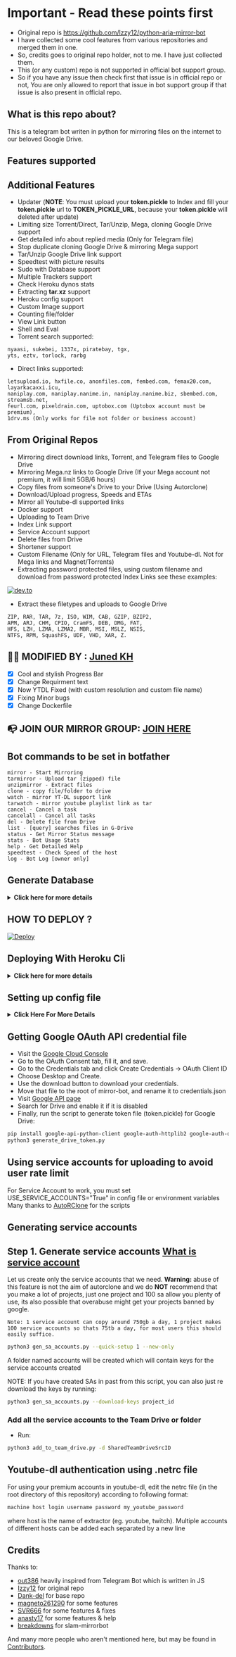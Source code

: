 # Important - Read these points first

- Original repo is <https://github.com/lzzy12/python-aria-mirror-bot>
- I have collected some cool features from various repositories and merged them in one.
- So, credits goes to original repo holder, not to me. I have just collected them.
- This (or any custom) repo is not supported in official bot support group.
- So if you have any issue then check first that issue is in official repo or not, You are only allowed to report that issue in bot support group if that issue is also present in official repo.

## **What is this repo about?**

This is a telegram bot writen in python for mirroring files on the internet to our beloved Google Drive.

## **Features supported**

## Additional Features

- Updater (**NOTE**: You must upload your **token.pickle** to Index and fill your **token.pickle** url to **TOKEN_PICKLE_URL**, because your **token.pickle** will deleted after update)
- Limiting size Torrent/Direct, Tar/Unzip, Mega, cloning Google Drive support
- Get detailed info about replied media (Only for Telegram file)
- Stop duplicate cloning Google Drive & mirroring Mega support
- Tar/Unzip Google Drive link support
- Speedtest with picture results
- Sudo with Database support
- Multiple Trackers support
- Check Heroku dynos stats
- Extracting **tar.xz** support
- Heroku config support
- Custom Image support
- Counting file/folder
- View Link button
- Shell and Eval
- Torrent search supported:

```comment
nyaasi, sukebei, 1337x, piratebay, tgx,
yts, eztv, torlock, rarbg
```

- Direct links supported:

```comment
letsupload.io, hxfile.co, anonfiles.com, fembed.com, femax20.com, layarkacaxxi.icu,
naniplay.com, naniplay.nanime.in, naniplay.nanime.biz, sbembed.com, streamsb.net,
feurl.com, pixeldrain.com, uptobox.com (Uptobox account must be premium),
1drv.ms (Only works for file not folder or business account)
```

## From Original Repos

- Mirroring direct download links, Torrent, and Telegram files to Google Drive
- Mirroring Mega.nz links to Google Drive (If your Mega account not premium, it will limit 5GB/6 hours)
- Copy files from someone's Drive to your Drive (Using Autorclone)
- Download/Upload progress, Speeds and ETAs
- Mirror all Youtube-dl supported links
- Docker support
- Uploading to Team Drive
- Index Link support
- Service Account support
- Delete files from Drive
- Shortener support
- Custom Filename (Only for URL, Telegram files and Youtube-dl. Not for Mega links and Magnet/Torrents)
- Extracting password protected files, using custom filename and download from password protected Index Links see these examples:

[![dev.to](https://img.shields.io/badge/see%20on%20telegraph-grey?style=for-the-badge)](https://telegra.ph/Magneto-Python-Aria---Custom-Filename-Examples-01-20)

- Extract these filetypes and uploads to Google Drive

```comment
ZIP, RAR, TAR, 7z, ISO, WIM, CAB, GZIP, BZIP2,
APM, ARJ, CHM, CPIO, CramFS, DEB, DMG, FAT,
HFS, LZH, LZMA, LZMA2, MBR, MSI, MSLZ, NSIS,
NTFS, RPM, SquashFS, UDF, VHD, XAR, Z.
```

## 👩‍🚒 **MODIFIED BY** : [**Juned KH**](https://t.me/kjuned007)

- [x] Cool and stylish Progress Bar
- [x] Change Requirment text
- [x] Now YTDL Fixed (with custom resolution and custom file name)
- [x] Fixing Minor bugs
- [x] Change Dockerfile

## 📭 **JOIN OUR MIRROR GROUP:** [JOIN HERE](https://t.me/torrent_to_drive)

## Bot commands to be set in botfather

```comment
mirror - Start Mirroring
tarmirror - Upload tar (zipped) file
unzipmirror - Extract files
clone - copy file/folder to drive
watch - mirror YT-DL support link
tarwatch - mirror youtube playlist link as tar
cancel - Cancel a task
cancelall - Cancel all tasks
del - Delete file from Drive
list - [query] searches files in G-Drive
status - Get Mirror Status message
stats - Bot Usage Stats
help - Get Detailed Help
speedtest - Check Speed of the host
log - Bot Log [owner only]
```

## **Generate Database**

<details>
    <summary>
        <b>Click here for more details</b></summary>

### **1. Using ElephantSQL**

- Go to <https://elephantsql.com/> and create account (skip this if you already have ElephantSQL account)
- Hit **Create New Instance**
- Follow the further instructions in the screen
- Hit **Select Region**
- Hit **Review**
- Hit **Create instance**
- Select your database name
- Copy your database url, and fill to **DATABASE_URL** in config

### **2. Using Heroku PostgreSQL**

[![dev.to](https://img.shields.io/badge/see%20on%20dev.to-black?style=for-the-badge&logo=dev-dot-to)](https://dev.to/prisma/how-to-setup-a-free-postgresql-database-on-heroku-1dc1)

**NOTE**: If you are deploying on Heroku using Heroku button, no need to generate database manually, because it will automatic generate database when first deploying

</details>

## **HOW TO DEPLOY** ?

[![Deploy](https://www.herokucdn.com/deploy/button.svg)](https://dashboard.heroku.com/new?template=https://github.com/Demisexx/Torrent-Mirror/tree/master)

## **Deploying With Heroku Cli**

<details>
<summary><b>Click here for more details</b></summary>

- Run the script to generate token file(token.pickle) for Google Drive:

```bash
python3 generate_drive_token.py
```

- Install [Heroku cli](https://devcenter.heroku.com/articles/heroku-cli)
- Login into your heroku account with command:

```bash
heroku login
```

- Create a new heroku app:

```bash
heroku create appname
```

- Select This App in your Heroku-cli:

```bash
heroku git:remote -a appname
```

- Change Dyno Stack to a Docker Container:

```bash
heroku stack:set container
```

- Add Heroku Postgres (only if you are deploying it for the 1st time)

```bash
heroku addons:create heroku-postgresql
```

- Add Private Credentials and Config Stuff:

```bash
git add -f credentials.json token.pickle config.env heroku.yml
```

- Commit new changes:

```bash
git commit -m "Added Creds."
```

- Push Code to Heroku:

```bash
git push heroku master --force
```

- Restart Worker by these commands:

```bash
heroku ps:scale worker=0
```

```bash
heroku ps:scale worker=1
```

</details>

## **Setting up config file**

<details>
    <summary><b>Click Here For More Details</b></summary>

```bash
cp config_sample.env config.env
```

- Remove the first line saying:

```comment
_____REMOVE_THIS_LINE_____=True
```

Fill up rest of the fields. Meaning of each fields are discussed below:

### **Required Field**

- **BOT_TOKEN**: The Telegram bot token that you get from [@BotFather](https://t.me/BotFather)
- **TELEGRAM_API**: This is to authenticate to your Telegram account for downloading Telegram files. You can get this from <https://my.telegram.org> DO NOT put this in quotes.
- **TELEGRAM_HASH**: This is to authenticate to your Telegram account for downloading Telegram files. You can get this from <https://my.telegram.org>
- **OWNER_ID**: The Telegram user ID (not username) of the Owner of the bot
- **DATABASE_URL**: Your Database URL. See [Generate Database](https://github.com/junedkh/Torrent-Mirror/tree/master#generate-database) to generate database. (**NOTE**: If you deploying on Heroku using Heroku button, no need to generate database manually, because it will automatic generate database when first deploying)
- **GDRIVE_FOLDER_ID**: This is the folder ID of the Google Drive Folder to which you want to upload all the mirrors.
- **DOWNLOAD_DIR**: The path to the local folder where the downloads should be downloaded to
- **DOWNLOAD_STATUS_UPDATE_INTERVAL**: A short interval of time in seconds after which the Mirror progress message is updated. (I recommend to keep it `5` seconds at least)
- **AUTO_DELETE_MESSAGE_DURATION**: Interval of time (in seconds), after which the bot deletes it's message (and command message) which is expected to be viewed instantly. (**Note**: Set to `-1` to never automatically delete messages)
- **UPSTREAM_REPO**: Link for Bot Upstream Repo, if you want default update, fill `https://github.com/junedkh/Torrent-Mirror` .
- **UPSTREAM_BRANCH**: Branch name for Bot Upstream Repo, fill `master`.

### Optional Field

- **ACCOUNTS_ZIP_URL**: Only if you want to load your Service Account externally from an Index Link. Archive your Service Account json files to a zip file directly (don't archive the accounts folder. Select all the jsons inside and zip them only instead. Name the zip file with whatever you want, it doesn't matter). Fill this with the direct link of that file.
- **TOKEN_PICKLE_URL**: Only if you want to load your **token.pickle** externally from an Index Link. Fill this with the direct link of that file.
- **AUTHORIZED_CHATS**: Fill user_id and chat_id of you want to authorize.
- **IS_TEAM_DRIVE**: Set to `True` if `GDRIVE_FOLDER_ID` is from a Team Drive else `False` or Leave it empty.
- **USE_SERVICE_ACCOUNTS**: (Leave empty if unsure) Whether to use Service Accounts or not. For this to work see [Using Service Accounts](https://github.com/junedkh/Torrent-Mirror/tree/master#step-1-generate-service-accounts-what-is-service-account) section below.
- **INDEX_URL**: Refer to <https://gitlab.com/ParveenBhadooOfficial/Google-Drive-Index> The URL should not have any trailing '/'
- **MEGA_API_KEY**: Mega.nz api key to mirror mega.nz links. Get it from [Mega SDK Page](https://mega.nz/sdk)
- **MEGA_EMAIL_ID**: Your email id you used to sign up on mega.nz for using premium accounts (Leave th)
- **MEGA_PASSWORD**: Your password for your mega.nz account
- **BLOCK_MEGA_FOLDER**: If you want to remove mega.nz folder support, set it to `True`.
- **BLOCK_MEGA_LINKS**: If you want to remove mega.nz mirror support, set it to `True`.
- **STOP_DUPLICATE_MIRROR**: (Leave empty if unsure) if this field is set to `True`, bot will check file in Drive, if it is present in Drive, downloading will be stopped. (**Note**: File will be checked using filename, not using filehash, so this feature is not perfect yet)
- **STOP_DUPLICATE_MEGA**: (Leave empty if unsure) if this field is set to `True`, bot will check file in Drive, if it is present in Drive, downloading Mega will be stopped.
- **STOP_DUPLICATE_CLONE**: (Leave empty if unsure) if this field is set to `True`, bot will check file in Drive, if it is present in Drive, cloning will be stopped.
- **CLONE_LIMIT**: To limit cloning Google Drive (leave space between number and unit, Available units is (gb or GB, tb or TB).
- **MEGA_LIMIT**: To limit downloading Mega (leave space between number and unit, Available units is (gb or GB, tb or TB).
- **TORRENT_DIRECT_LIMIT**: To limit the Torrent/Direct mirror size, Leave space between number and unit. Available units is (gb or GB, tb or TB).
- **TAR_UNZIP_LIMIT**: To limit mirroring as Tar or unzipmirror. Available units is (gb or GB, tb or TB).
- **IMAGE_URL**: Show Image/Logo in /start message. Fill value of image your link image, use telegra.ph or any direct link image.
- **VIEW_LINK**: View Link button to open file Index Link in browser instead of direct download link, you can figure out if it's compatible with your Index code or not, open any video from you Index and check if the END of link from browser link bar is `?a=view`, if yes make it `True` it will work (Compatible with [Bhadoo Index](https://gitlab.com/ParveenBhadooOfficial/Google-Drive-Index) Code)
- **UPTOBOX_TOKEN**: Uptobox token to mirror uptobox links. Get it from [Uptobox Premium Account](https://uptobox.com/my_account).
- **HEROKU_API_KEY**: (Only if you deploying on Heroku) Your Heroku API key, get it from <https://dashboard.heroku.com/account>.
- **HEROKU_APP_NAME**: (Only if you deploying on Heroku) Your Heroku app name.
- **IGNORE_PENDING_REQUESTS**: (Optional field) If you want the bot to ignore pending requests after it restarts, set this to `True`.
- **SHORTENER_API**: Fill your Shortener api key if you are using Shortener.
- **SHORTENER**: if you want to use Shortener in Gdrive and index link, fill Shortener url here. Examples:

```comment
exe.io, gplinks.in, shrinkme.io, urlshortx.com, shortzon.com, linkvertise.com, shorte.st
```

Above are the supported url Shorteners. Except these only some url Shorteners are supported.

**Note**: You can limit maximum concurrent downloads by changing the value of **MAX_CONCURRENT_DOWNLOADS** in aria.sh. By default, it's set to `7`.

### Add more buttons (Optional Field)

Three buttons are already added of Drive Link, Index Link, and View Link, you can add extra buttons, these are optional, if you don't know what are below entries, simply leave them, don't fill anything in them.

- **BUTTON_FOUR_NAME**:
- **BUTTON_FOUR_URL**:
- **BUTTON_FIVE_NAME**:
- **BUTTON_FIVE_URL**:
- **BUTTON_SIX_NAME**:
- **BUTTON_SIX_URL**:

</details>

## Getting Google OAuth API credential file

- Visit the [Google Cloud Console](https://console.developers.google.com/apis/credentials)
- Go to the OAuth Consent tab, fill it, and save.
- Go to the Credentials tab and click Create Credentials -> OAuth Client ID
- Choose Desktop and Create.
- Use the download button to download your credentials.
- Move that file to the root of mirror-bot, and rename it to credentials.json
- Visit [Google API page](https://console.developers.google.com/apis/library)
- Search for Drive and enable it if it is disabled
- Finally, run the script to generate token file (token.pickle) for Google Drive:

```bash
pip install google-api-python-client google-auth-httplib2 google-auth-oauthlib
python3 generate_drive_token.py
```

## **Using service accounts for uploading to avoid user rate limit**

For Service Account to work, you must set USE_SERVICE_ACCOUNTS="True" in config file or environment variables
Many thanks to [AutoRClone](https://github.com/xyou365/AutoRclone) for the scripts

## **Generating service accounts**

## **Step 1. Generate service accounts [What is service account](https://cloud.google.com/iam/docs/service-accounts)**

Let us create only the service accounts that we need.
**Warning:** abuse of this feature is not the aim of autorclone and we do **NOT** recommend that you make a lot of projects, just one project and 100 sa allow you plenty of use, its also possible that overabuse might get your projects banned by google.

```comment
Note: 1 service account can copy around 750gb a day, 1 project makes 100 service accounts so thats 75tb a day, for most users this should easily suffice.
```

``` bash
python3 gen_sa_accounts.py --quick-setup 1 --new-only
```

A folder named accounts will be created which will contain keys for the service accounts created

NOTE: If you have created SAs in past from this script, you can also just re download the keys by running:

```bash
python3 gen_sa_accounts.py --download-keys project_id
```

### Add all the service accounts to the Team Drive or folder

- Run:

```bash
python3 add_to_team_drive.py -d SharedTeamDriveSrcID
```

## **Youtube-dl authentication using .netrc file**

For using your premium accounts in youtube-dl, edit the netrc file (in the root directory of this repository) according to following format:

```sh
machine host login username password my_youtube_password
```

where host is the name of extractor (eg. youtube, twitch). Multiple accounts of different hosts can be added each separated by a new line

## **Credits**

Thanks to:

- [out386](https://github.com/out386) heavily inspired from Telegram Bot which is written in JS
- [Izzy12](https://github.com/lzzy12/) for original repo
- [Dank-del](https://github.com/Dank-del/) for base repo
- [magneto261290](https://github.com/magneto261290/) for some features
- [SVR666](https://github.com/SVR666/) for some features & fixes
- [anasty17](https://github.com/anasty17) for some features & help
- [breakdowns](https://github.com/breakdowns) for slam-mirrorbot

And many more people who aren't mentioned here, but may be found in [Contributors](https://github.com/junedkh/Torrent-Mirror/graphs/contributors).
